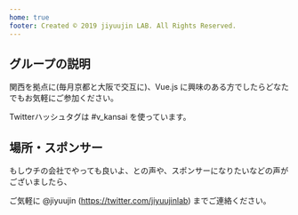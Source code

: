 ```yaml
---
home: true
footer: Created © 2019 jiyuujin LAB. All Rights Reserved.
---
```


<TopFormat>
<CardLink name="v-kansai #6" date="05月22日" connpassLinkID="126754" image="logo" />
<CardLink name="v-kansai #5" date="04月25日" connpassLinkID="122664" image="logo" />
<CardLink name="v-kansai #4" date="03月22日" connpassLinkID="121581" image="logo" />
<CardLink name="v-kansai #3" date="02月28日" connpassLinkID="114795" image="logo" />
<CardLink name="v-kansai #2" date="01月19日" connpassLinkID="112900" image="logo" />
<CardLink name="v-kansai #1" date="12月20日" connpassLinkID="110542" image="logo" />
</TopFormat>

## グループの説明
関西を拠点に(毎月京都と大阪で交互に)、Vue.js に興味のある方でしたらどなたでもお気軽にご参加ください。

Twitterハッシュタグは #v_kansai を使っています。

## 場所・スポンサー
もしウチの会社でやっても良いよ、との声や、スポンサーになりたいなどの声がございましたら、

ご気軽に @jiyuujin (https://twitter.com/jiyuujinlab) までご連絡ください。
